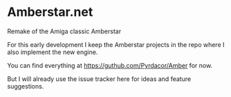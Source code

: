 # Amberstar.net
Remake of the Amiga classic Amberstar


For this early development I keep the Amberstar projects in the repo where I also implement the new engine.

You can find everything at https://guthub.com/Pyrdacor/Amber for now.

But I will already use the issue tracker here for ideas and feature suggestions.
